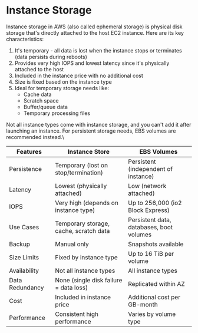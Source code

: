 # Instance Storage

Instance storage in AWS (also called ephemeral storage) is physical disk storage that's directly attached to the host EC2 instance. Here are its key characteristics:

1. It's temporary - all data is lost when the instance stops or terminates (data persists during reboots)
2. Provides very high IOPS and lowest latency since it's physically attached to the host
3. Included in the instance price with no additional cost
4. Size is fixed based on the instance type
5. Ideal for temporary storage needs like:
   * Cache data
   * Scratch space
   * Buffer/queue data
   * Temporary processing files

Not all instance types come with instance storage, and you can't add it after launching an instance. For persistent storage needs, EBS volumes are recommended instead.\


| Features        | Instance Store                         | EBS Volumes                              |
| --------------- | -------------------------------------- | ---------------------------------------- |
| Persistence     | Temporary (lost on stop/termination)   | Persistent (independent of instance)     |
| Latency         | Lowest (physically attached)           | Low (network attached)                   |
| IOPS            | Very high (depends on instance type)   | Up to 256,000 (io2 Block Express)        |
| Use Cases       | Temporary storage, cache, scratch data | Persistent data, databases, boot volumes |
| Backup          | Manual only                            | Snapshots available                      |
| Size Limits     | Fixed by instance type                 | Up to 16 TiB per volume                  |
| Availability    | Not all instance types                 | All instance types                       |
| Data Redundancy | None (single disk failure = data loss) | Replicated within AZ                     |
| Cost            | Included in instance price             | Additional cost per GB-month             |
| Performance     | Consistent high performance            | Varies by volume type                    |

